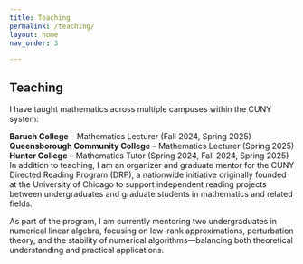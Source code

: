 ```yaml
---
title: Teaching
permalink: /teaching/
layout: home
nav_order: 3

---
```

## Teaching
I have taught mathematics across multiple campuses within the CUNY system:

**Baruch College** – Mathematics Lecturer (Fall 2024, Spring 2025)
**Queensborough Community College** – Mathematics Lecturer (Spring 2025)
**Hunter College** – Mathematics Tutor (Spring 2024, Fall 2024, Spring 2025)
In addition to teaching, I am an organizer and graduate mentor for the CUNY Directed Reading Program (DRP), a nationwide initiative originally founded at the University of Chicago to support independent reading projects between undergraduates and graduate students in mathematics and related fields.

As part of the program, I am currently mentoring two undergraduates in numerical linear algebra, focusing on low-rank approximations, perturbation theory, and the stability of numerical algorithms—balancing both theoretical understanding and practical applications.

